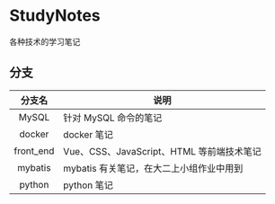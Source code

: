 # StudyNotes
各种技术的学习笔记

## 分支

|  分支名   | 说明                                      |
| :-------: | ----------------------------------------- |
|   MySQL   | 针对 MySQL 命令的笔记                     |
|  docker   | docker 笔记                               |
| front_end | Vue、CSS、JavaScript、HTML 等前端技术笔记 |
|  mybatis  | mybatis 有关笔记，在大二上小组作业中用到  |
|  python   | python 笔记                               |


